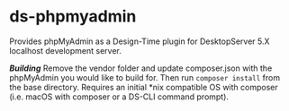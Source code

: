 # ds-phpmyadmin
Provides phpMyAdmin as a Design-Time plugin for DesktopServer 5.X localhost development server.

***Building***
Remove the vendor folder and update composer.json with the phpMyAdmin you would like to build for. Then run `composer install` from the base directory. Requires an initial *nix compatible OS with composer (i.e. macOS with composer or a DS-CLI command prompt).

